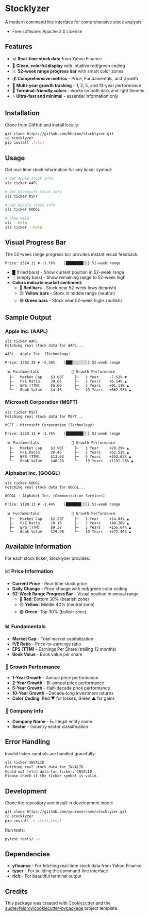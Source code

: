 # Stocklyzer



A modern command line interface for comprehensive stock analysis

* Free software: Apache 2.0 License

## Features

* 📊 **Real-time stock data** from Yahoo Finance
* 🎨 **Clean, colorful display** with intuitive red/green coding
* 📈 **52-week range progress bar** with smart color zones
* 💰 **Comprehensive metrics** - Price, Fundamentals, and Growth
* 🚀 **Multi-year growth tracking** - 1, 2, 5, and 10-year performance
* 🌈 **Terminal-friendly colors** - works on both dark and light themes
* ⚡ **Ultra-fast and minimal** - essential information only

## Installation

Clone from GitHub and install locally:

```bash
git clone https://github.com/khaino/stocklyzer.git
cd stocklyzer
pip install .[cli]
```

## Usage

Get real-time stock information for any ticker symbol:

```bash
# Get Apple stock info
slz ticker AAPL

# Get Microsoft stock info  
slz ticker MSFT

# Get Google stock info
slz ticker GOOGL

# Show help
slz --help
slz ticker --help
```

## Visual Progress Bar

The 52-week range progress bar provides instant visual feedback:

```
Price: $524.11 ▼ -1.76%    [████████░░] 52-week range
```

- **█** (filled bars) - Show current position in 52-week range
- **░** (empty bars) - Show remaining range to 52-week high
- **Colors indicate market sentiment:**
  - 🔴 **Red bars** - Stock near 52-week lows (bearish)
  - 🟡 **Yellow bars** - Stock in middle range (neutral)
  - 🟢 **Green bars** - Stock near 52-week highs (bullish)

## Sample Output

### Apple Inc. (AAPL)
```
slz ticker AAPL
Fetching real stock data for AAPL...

AAPL - Apple Inc. (Technology)

Price: $202.38 ▼ -2.50%    [███░░░░░░░] 52-week range

 📊 Fundamentals               🚀 Growth Performance        
  ├─   Market Cap    $3.00T     ├─   1 Year     -7.52% ▼    
  ├─   P/E Ratio     30.66      ├─   2 Years    +6.14% ▲    
  ├─   EPS (TTM)     $6.60      ├─   5 Years    +91.11% ▲   
  └─   Book Value    $4.43      └─   10 Years   +662.93% ▲  
```

### Microsoft Corporation (MSFT)
```
slz ticker MSFT
Fetching real stock data for MSFT...

MSFT - Microsoft Corporation (Technology)

Price: $524.11 ▼ -1.76%    [████████░░] 52-week range

 📊 Fundamentals               🚀 Growth Performance         
  ├─   Market Cap    $3.90T     ├─   1 Year     +29.29% ▲    
  ├─   P/E Ratio     38.45      ├─   2 Years    +62.52% ▲    
  ├─   EPS (TTM)     $13.63     ├─   5 Years    +152.63% ▲   
  └─   Book Value    $46.20     └─   10 Years   +1191.28% ▲  
```

### Alphabet Inc. (GOOGL)
```
slz ticker GOOGL
Fetching real stock data for GOOGL...

GOOGL - Alphabet Inc. (Communication Services)

Price: $189.13 ▼ -1.44%    [███████░░░] 52-week range

 📊 Fundamentals               🚀 Growth Performance        
  ├─   Market Cap    $2.29T     ├─   1 Year     +14.03% ▲   
  ├─   P/E Ratio     20.16      ├─   2 Years    +48.20% ▲   
  ├─   EPS (TTM)     $9.38      ├─   5 Years    +156.64% ▲  
  └─   Book Value    $29.98     └─   10 Years   +472.46% ▲  
```

## Available Information

For each stock ticker, Stocklyzer provides:

### 📈 Price Information
- **Current Price** - Real-time stock price
- **Daily Change** - Price change with red/green color coding
- **52-Week Range Progress Bar** - Visual position in annual range
  - 🔴 **Red**: Bottom 30% (bearish zone)
  - 🟡 **Yellow**: Middle 40% (neutral zone)  
  - 🟢 **Green**: Top 30% (bullish zone)

### 📊 Fundamentals
- **Market Cap** - Total market capitalization
- **P/E Ratio** - Price-to-earnings ratio
- **EPS (TTM)** - Earnings Per Share (trailing 12 months)
- **Book Value** - Book value per share

### 🚀 Growth Performance
- **1-Year Growth** - Annual price performance
- **2-Year Growth** - Bi-annual price performance
- **5-Year Growth** - Half-decade price performance
- **10-Year Growth** - Decade-long investment returns
- **Color Coding**: Red ▼ for losses, Green ▲ for gains

### 🏢 Company Info
- **Company Name** - Full legal entity name
- **Sector** - Industry sector classification

## Error Handling

Invalid ticker symbols are handled gracefully:

```bash
slz ticker INVALID
Fetching real stock data for INVALID...
Could not fetch data for ticker: INVALID
Please check if the ticker symbol is valid.
```

## Development

Clone the repository and install in development mode:

```bash
git clone https://github.com/yourusername/stocklyzer.git
cd stocklyzer
pip install -e .[cli,test]
```

Run tests:

```bash
pytest tests/ -v
```

## Dependencies

- **yfinance** - For fetching real-time stock data from Yahoo Finance
- **typer** - For building the command-line interface
- **rich** - For beautiful terminal output

## Credits

This package was created with [Cookiecutter](https://github.com/audreyfeldroy/cookiecutter) and the [audreyfeldroy/cookiecutter-pypackage](https://github.com/audreyfeldroy/cookiecutter-pypackage) project template.
